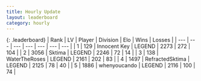 ```yaml
---
title: Hourly Update
layout: leaderboard
category: hourly
---
```


{: .leaderboard}
| Rank | LV | Player | Division | Elo | Wins | Losses |
| --- | --- | --- | --- | --- | --- | --- |
| <span data-change="0">1</span> | 129 | <span title="ID: 773025">Innocent Key</span> | LEGEND | <span data-change="13">2273</span> | <span data-change="5">272</span> | <span data-change="0">104</span> |
| <span data-change="0">2</span> | 3056 | <span title="ID: 353063">Sktima</span> | LEGEND | <span data-change="0">2246</span> | <span data-change="0">72</span> | <span data-change="0">14</span> |
| <span data-change="0">3</span> | 138 | <span title="ID: 773086">WaterTheRoses</span> | LEGEND | <span data-change="0">2161</span> | <span data-change="0">202</span> | <span data-change="0">83</span> |
| <span data-change="0">4</span> | 1497 | <span title="ID: 402846">RefractedSktima</span> | LEGEND | <span data-change="0">2125</span> | <span data-change="0">78</span> | <span data-change="0">40</span> |
| <span data-change="0">5</span> | 1886 | <span title="ID: 421069">whenyoucando</span> | LEGEND | <span data-change="0">2116</span> | <span data-change="0">100</span> | <span data-change="0">74</span> |
